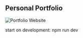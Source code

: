 ## Personal Portfolio

![Portfolio Website](https://i.ibb.co/WgPMpts/image.png)

start on development: npm run dev
